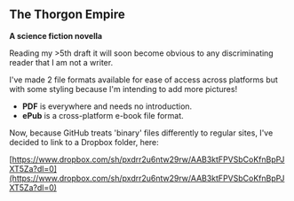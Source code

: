 ## The Thorgon Empire
**A science fiction novella**

Reading my >5th draft it will soon become obvious to any discriminating reader that I am not a writer.

I've made 2 file formats available for ease of access across platforms but with some styling because I'm intending to add more pictures!

* **PDF** is everywhere and needs no introduction.
* **ePub** is a cross-platform e-book file format. 

Now, because GitHub treats 'binary' files differently to regular sites, I've decided to link to a Dropbox folder, here:

[https://www.dropbox.com/sh/pxdrr2u6ntw29rw/AAB3ktFPVSbCoKfnBpPJXT5Za?dl=0](https://www.dropbox.com/sh/pxdrr2u6ntw29rw/AAB3ktFPVSbCoKfnBpPJXT5Za?dl=0)
